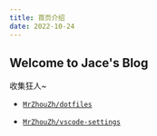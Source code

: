 ```yaml
---
title: 首页介绍
date: 2022-10-24
---
```


## Welcome to Jace's Blog

收集狂人~

- [`MrZhouZh/dotfiles`](https://github.com/MrZhouZh/dotfiles)

- [`MrZhouZh/vscode-settings`](https://github.com/MrZhouZh/vscode-settings)
